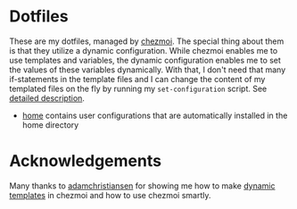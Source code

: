 # Dotfiles

These are my dotfiles, managed by [chezmoi][chezmoi].
The special thing about them is that they utilize a dynamic configuration.
While chezmoi enables me to use templates and variables, the dynamic configuration enables me to set the values of these variables dynamically.
With that, I don't need that many if-statements in the template files and
I can change the content of my templated files on the fly by running my `set-configuration` script.
See [detailed description][home-readme].

- [home][home] contains user configurations that are automatically installed in the home directory


# Acknowledgements

Many thanks to [adamchristiansen][adam] for showing me how to make [dynamic templates][dynamic-templates] in chezmoi and how to use chezmoi smartly.

[chezmoi]: https://chezmoi.io
[home]: https://github.com/fleetingbytes/dotfiles/blob/master/home
[home-readme]: https://github.com/fleetingbytes/dotfiles/blob/master/home/README.md
[adam]: https://github.com/adamchristiansen
[dynamic-templates]: https://github.com/twpayne/chezmoi/issues/1342
